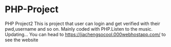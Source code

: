# PHP-Project
PHP Project2
This is project that user can login and get verified with their pwd,username and so on.
Mainly coded with PHP.Listen to the music. 
Updating...
You can head to https://jiachengsocool.000webhostapp.com/ to see the website
